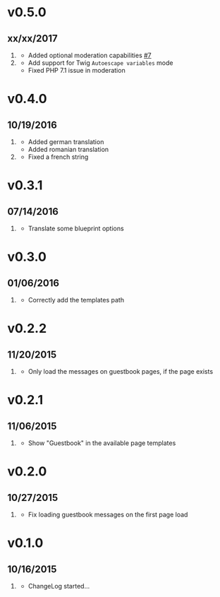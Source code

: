 # v0.5.0
## xx/xx/2017

1. [](#new)
    * Added optional moderation capabilities [#7](https://github.com/getgrav/grav-plugin-guestbook/issues/7)
1. [](#bugfix)
    * Add support for Twig `Autoescape variables` mode
    * Fixed PHP 7.1 issue in moderation

# v0.4.0
## 10/19/2016

1. [](#improved)
    * Added german translation
    * Added romanian translation
1. [](#bugfix)
    * Fixed a french string

# v0.3.1
## 07/14/2016

1. [](#improved)
    * Translate some blueprint options

# v0.3.0
## 01/06/2016

1. [](#bugfix)
    * Correctly add the templates path

# v0.2.2
## 11/20/2015

1. [](#bugfix)
    * Only load the messages on guestbook pages, if the page exists

# v0.2.1
## 11/06/2015

1. [](#bugfix)
    * Show "Guestbook" in the available page templates

# v0.2.0
## 10/27/2015

1. [](#bugfix)
    * Fix loading guestbook messages on the first page load

# v0.1.0
## 10/16/2015

1. [](#new)
    * ChangeLog started...
